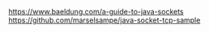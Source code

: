 https://www.baeldung.com/a-guide-to-java-sockets
https://github.com/marselsampe/java-socket-tcp-sample